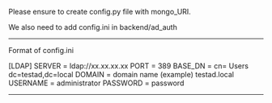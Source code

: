 Please ensure to create config.py file with mongo_URI.


We also need to add config.ini in backend/ad_auth
___________________________________________________________________________
Format of config.ini

[LDAP]
SERVER = ldap://xx.xx.xx.xx
PORT = 389
BASE_DN = cn= Users dc=testad,dc=local
DOMAIN = domain name (example) testad.local
USERNAME = administrator
PASSWORD = password

____________________________________________________________________________